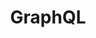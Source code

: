 ---
layout: list
title: GraphQL
slug: graphql
menu: false
description: >
  What is next to REST? --- 
  A **typesafe data exchange**. Let the server define schema and client choose what's the reponse. Use it and enjoy the code-gen.
---